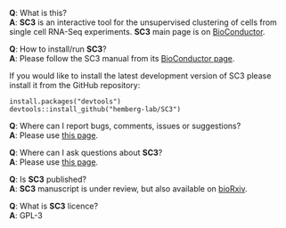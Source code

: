 
__Q__: What is this?  
__A__: __SC3__ is an interactive tool for the unsupervised clustering of cells from single cell RNA-Seq experiments. __SC3__ main page is on [BioConductor](http://bioconductor.org/packages/SC3/).

__Q__: How to install/run __SC3__?  
__A__: Please follow the SC3 manual from its [BioConductor page](http://bioconductor.org/packages/SC3/).

If you would like to install the latest development version of SC3 please install it from the GitHub repository:
```
install.packages("devtools")
devtools::install_github("hemberg-lab/SC3")
```

__Q__: Where can I report bugs, comments, issues or suggestions?  
__A__: Please use [this page](https://github.com/hemberg-lab/SC3/issues).

__Q__: Where can I ask questions about __SC3__?  
__A__: Please use [this page](https://support.bioconductor.org/p/new/post/?tag_val=SC3).

__Q__: Is __SC3__ published?  
__A__: __SC3__ manuscript is under review, but also available on [bioRxiv](http://biorxiv.org/content/early/2016/09/02/036558).

__Q__: What is __SC3__ licence?  
__A__: GPL-3
